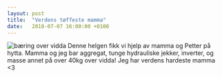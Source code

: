 ```yaml
---
layout: post
title:  "Verdens tøffeste mamma"
date:   2018-07-07 16:00:00 +0100
---
```


![bæring over vidda](/assets/img/20180707_aggregat.jpg.small.jpg)
Denne helgen fikk vi hjelp av mamma og Petter på hytta. 
Mamma og jeg bar aggregat, tunge hydrauliske jekker, inverter, og
masse annet på over 40kg over vidda! Jeg har verdens hardeste mamma <3
